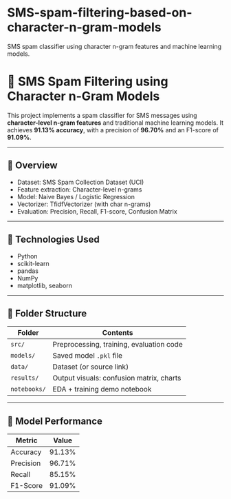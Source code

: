 # SMS-spam-filtering-based-on-character-n-gram-models
SMS spam classifier using character n-gram features and machine learning models.
# 📱 SMS Spam Filtering using Character n-Gram Models

This project implements a spam classifier for SMS messages using **character-level n-gram features** and traditional machine learning models. It achieves **91.13% accuracy**, with a precision of **96.70%** and an F1-score of **91.09%**.

---

## 📌 Overview

- Dataset: SMS Spam Collection Dataset (UCI)
- Feature extraction: Character-level n-grams
- Model: Naive Bayes / Logistic Regression
- Vectorizer: TfidfVectorizer (with char n-grams)
- Evaluation: Precision, Recall, F1-score, Confusion Matrix

---

## 🧰 Technologies Used

- Python
- scikit-learn
- pandas
- NumPy
- matplotlib, seaborn

---

## 📂 Folder Structure

| Folder       | Contents                                 |
|--------------|------------------------------------------|
| `src/`       | Preprocessing, training, evaluation code |
| `models/`    | Saved model `.pkl` file                  |
| `data/`      | Dataset (or source link)                 |
| `results/`   | Output visuals: confusion matrix, charts |
| `notebooks/` | EDA + training demo notebook             |

---

## 🧪 Model Performance

| Metric     | Value     |
|------------|-----------|
| Accuracy   | 91.13%    |
| Precision  | 96.71%    |
| Recall     | 85.15%    |
| F1-Score   | 91.09%    |
